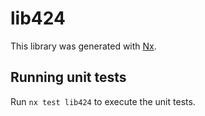 # lib424

This library was generated with [Nx](https://nx.dev).

## Running unit tests

Run `nx test lib424` to execute the unit tests.

